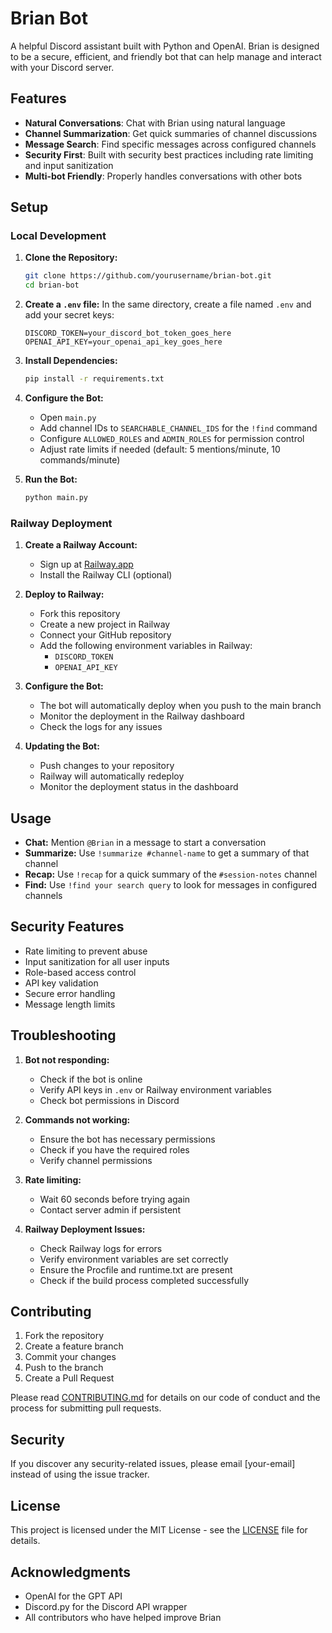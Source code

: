 # Brian Bot

A helpful Discord assistant built with Python and OpenAI. Brian is designed to be a secure, efficient, and friendly bot that can help manage and interact with your Discord server.

## Features

- **Natural Conversations**: Chat with Brian using natural language
- **Channel Summarization**: Get quick summaries of channel discussions
- **Message Search**: Find specific messages across configured channels
- **Security First**: Built with security best practices including rate limiting and input sanitization
- **Multi-bot Friendly**: Properly handles conversations with other bots

## Setup

### Local Development

1. **Clone the Repository:**
   ```bash
   git clone https://github.com/yourusername/brian-bot.git
   cd brian-bot
   ```

2. **Create a `.env` file:**
   In the same directory, create a file named `.env` and add your secret keys:
   ```
   DISCORD_TOKEN=your_discord_bot_token_goes_here
   OPENAI_API_KEY=your_openai_api_key_goes_here
   ```

3. **Install Dependencies:**
   ```bash
   pip install -r requirements.txt
   ```

4. **Configure the Bot:**
   - Open `main.py`
   - Add channel IDs to `SEARCHABLE_CHANNEL_IDS` for the `!find` command
   - Configure `ALLOWED_ROLES` and `ADMIN_ROLES` for permission control
   - Adjust rate limits if needed (default: 5 mentions/minute, 10 commands/minute)

5. **Run the Bot:**
   ```bash
   python main.py
   ```

### Railway Deployment

1. **Create a Railway Account:**
   - Sign up at [Railway.app](https://railway.app)
   - Install the Railway CLI (optional)

2. **Deploy to Railway:**
   - Fork this repository
   - Create a new project in Railway
   - Connect your GitHub repository
   - Add the following environment variables in Railway:
     - `DISCORD_TOKEN`
     - `OPENAI_API_KEY`

3. **Configure the Bot:**
   - The bot will automatically deploy when you push to the main branch
   - Monitor the deployment in the Railway dashboard
   - Check the logs for any issues

4. **Updating the Bot:**
   - Push changes to your repository
   - Railway will automatically redeploy
   - Monitor the deployment status in the dashboard

## Usage

* **Chat:** Mention `@Brian` in a message to start a conversation
* **Summarize:** Use `!summarize #channel-name` to get a summary of that channel
* **Recap:** Use `!recap` for a quick summary of the `#session-notes` channel
* **Find:** Use `!find your search query` to look for messages in configured channels

## Security Features

- Rate limiting to prevent abuse
- Input sanitization for all user inputs
- Role-based access control
- API key validation
- Secure error handling
- Message length limits

## Troubleshooting

1. **Bot not responding:**
   - Check if the bot is online
   - Verify API keys in `.env` or Railway environment variables
   - Check bot permissions in Discord

2. **Commands not working:**
   - Ensure the bot has necessary permissions
   - Check if you have the required roles
   - Verify channel permissions

3. **Rate limiting:**
   - Wait 60 seconds before trying again
   - Contact server admin if persistent

4. **Railway Deployment Issues:**
   - Check Railway logs for errors
   - Verify environment variables are set correctly
   - Ensure the Procfile and runtime.txt are present
   - Check if the build process completed successfully

## Contributing

1. Fork the repository
2. Create a feature branch
3. Commit your changes
4. Push to the branch
5. Create a Pull Request

Please read [CONTRIBUTING.md](CONTRIBUTING.md) for details on our code of conduct and the process for submitting pull requests.

## Security

If you discover any security-related issues, please email [your-email] instead of using the issue tracker.

## License

This project is licensed under the MIT License - see the [LICENSE](LICENSE) file for details.

## Acknowledgments

- OpenAI for the GPT API
- Discord.py for the Discord API wrapper
- All contributors who have helped improve Brian